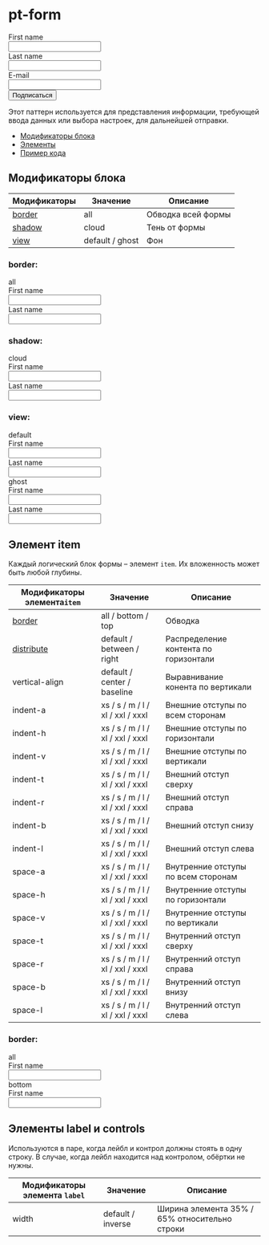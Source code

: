 # pt-form

<!-- ![pt-form](_images/pt-form.png) -->

<div class="preview">
	<div class="pt-form pt-form_shadow_cloud pt-form_view_default decorator decorator_space-a_l component component_whitepaper_default" style="width: 300px">
		<div class="pt-form__item pt-form__item_space-v_xs pt-form__item_distribute_default pt-form__item_vertical-align_center">
			<div class="pt-form__label text text_size_m text_view_secondary">First name</div>
			<div class="pt-form__control">
				<span class="input input_theme_islands input_size_m i-bem input_js_inited" data-bem="{&quot;input&quot;:{}}">
					<span class="input__box">
						<input class="input__control required i-bem input__control_js_inited mce_inline_error" aria-required="true" aria-invalid="true">
					</span>
				</span>
			</div>
		</div>
		<div class="pt-form__item pt-form__item_space-v_xs pt-form__item_distribute_default pt-form__item_vertical-align_center">
			<div class="pt-form__label text text_size_m text_view_secondary">Last name</div>
			<div class="pt-form__control">
				<span class="input input_theme_islands input_size_m i-bem input_js_inited" data-bem="{&quot;input&quot;:{}}">
					<span class="input__box">
						<input class="input__control required i-bem input__control_js_inited mce_inline_error" aria-required="true" aria-invalid="true">
					</span>
				</span>
			</div>
		</div>
		<div class="pt-form__item pt-form__item_space-v_xs pt-form__item_indent-b_xl pt-form__item_distribute_default pt-form__item_vertical-align_center">
			<div class="pt-form__label text text_size_m text_view_secondary">E-mail</div>
			<div class="pt-form__control">
				<span class="input input_theme_islands input_size_m i-bem input_js_inited" data-bem="{&quot;input&quot;:{}}">
					<span class="input__box">
						<input class="input__control required i-bem input__control_js_inited mce_inline_error" aria-required="true" aria-invalid="true">
					</span>
				</span>
			</div>
		</div>
		<div class="pt-form__item pt-form__item_distribute_right">
			<button class="button button_theme_islands button_size_s button_type_submit button_view_action button__control i-bem button_js_inited button__control_js_inited" data-bem="{&quot;button&quot;:{}}" role="button" type="submit" name="subscribe" id="mc-embedded-subscribe">
				<span class="button__text">Подписаться</span>
			</button>
		</div>
	</div>
</div>

Этот паттерн используется для представления информации, требующей ввода данных или выбора настроек, для дальнейшей отправки.

* [Модификаторы блока](#Модификаторы)
* [Элементы](#Элементы)
* [Пример кода](#Пример)


<!-- ```js
{
	block: 'pt-form',
	content: [
	{
		elem: 'item'
	},
	{
		elem: 'item'
	},
	{
		elem: 'item'
	}]
}
``` -->

## Модификаторы блока

Модификаторы | Значение        | Описание
------------ | --------------- | ------------------
[border](#border)     | all             | Обводка всей формы
[shadow](#shadow)     | cloud           | Тень от формы
[view](#view)         | default / ghost | Фон


### border:

<div class="demo__row">
	<div class="doc-view" style="margin-bottom: var(--space-xl);">
		<div class="doc-view__mod-name">
			<div class="text text_size_xl text_view_ghost">all</div>
		</div>
		<div class="pt-form pt-form_border_all pt-form_view_default decorator decorator_space-a_l component component_whitepaper_default" style="width: 300px">
			<div class="pt-form__item pt-form__item_space-v_xs pt-form__item_distribute_default pt-form__item_vertical-align_center">
				<div class="pt-form__label text text_size_m text_view_secondary">First name</div>
				<div class="pt-form__control">
					<span class="input input_theme_islands input_size_m i-bem input_js_inited" data-bem="{&quot;input&quot;:{}}">
						<span class="input__box">
							<input class="input__control required i-bem input__control_js_inited mce_inline_error" aria-required="true" aria-invalid="true">
						</span>
					</span>
				</div>
			</div>
			<div class="pt-form__item pt-form__item_space-v_xs pt-form__item_distribute_default pt-form__item_vertical-align_center">
				<div class="pt-form__label text text_size_m text_view_secondary">Last name</div>
				<div class="pt-form__control">
					<span class="input input_theme_islands input_size_m i-bem input_js_inited" data-bem="{&quot;input&quot;:{}}">
						<span class="input__box">
							<input class="input__control required i-bem input__control_js_inited mce_inline_error" aria-required="true" aria-invalid="true">
						</span>
					</span>
				</div>
			</div>
		</div>
	</div>
</div>


### shadow:

<div class="demo__row">
	<div class="doc-view" style="margin-bottom: var(--space-xl);">
		<div class="doc-view__mod-name">
			<div class="text text_size_xl text_view_ghost">cloud</div>
		</div>
		<div class="pt-form pt-form_shadow_cloud pt-form_view_default decorator decorator_space-a_l component component_whitepaper_default" style="width: 300px">
			<div class="pt-form__item pt-form__item_space-v_xs pt-form__item_distribute_default pt-form__item_vertical-align_center">
				<div class="pt-form__label text text_size_m text_view_secondary">First name</div>
				<div class="pt-form__control">
					<span class="input input_theme_islands input_size_m i-bem input_js_inited" data-bem="{&quot;input&quot;:{}}">
						<span class="input__box">
							<input class="input__control required i-bem input__control_js_inited mce_inline_error" aria-required="true" aria-invalid="true">
						</span>
					</span>
				</div>
			</div>
			<div class="pt-form__item pt-form__item_space-v_xs pt-form__item_distribute_default pt-form__item_vertical-align_center">
				<div class="pt-form__label text text_size_m text_view_secondary">Last name</div>
				<div class="pt-form__control">
					<span class="input input_theme_islands input_size_m i-bem input_js_inited" data-bem="{&quot;input&quot;:{}}">
						<span class="input__box">
							<input class="input__control required i-bem input__control_js_inited mce_inline_error" aria-required="true" aria-invalid="true">
						</span>
					</span>
				</div>
			</div>
		</div>
	</div>
</div>


### view:

<div class="demo__row">
	<div class="doc-view" style="margin-bottom: var(--space-xl);">
		<div class="doc-view__mod-name">
			<div class="text text_size_xl text_view_ghost">default</div>
		</div>
		<div class="pt-form pt-form_view_default pt-form_view_default decorator decorator_space-a_l component component_whitepaper_default" style="width: 300px">
			<div class="pt-form__item pt-form__item_space-v_xs pt-form__item_distribute_default pt-form__item_vertical-align_center">
				<div class="pt-form__label text text_size_m text_view_secondary">First name</div>
				<div class="pt-form__control">
					<span class="input input_theme_islands input_size_m i-bem input_js_inited" data-bem="{&quot;input&quot;:{}}">
						<span class="input__box">
							<input class="input__control required i-bem input__control_js_inited mce_inline_error" aria-required="true" aria-invalid="true">
						</span>
					</span>
				</div>
			</div>
			<div class="pt-form__item pt-form__item_space-v_xs pt-form__item_distribute_default pt-form__item_vertical-align_center">
				<div class="pt-form__label text text_size_m text_view_secondary">Last name</div>
				<div class="pt-form__control">
					<span class="input input_theme_islands input_size_m i-bem input_js_inited" data-bem="{&quot;input&quot;:{}}">
						<span class="input__box">
							<input class="input__control required i-bem input__control_js_inited mce_inline_error" aria-required="true" aria-invalid="true">
						</span>
					</span>
				</div>
			</div>
		</div>
	</div>
</div>

<div class="demo__row">
	<div class="doc-view" style="margin-bottom: var(--space-xl);">
		<div class="doc-view__mod-name">
			<div class="text text_size_xl text_view_ghost">ghost</div>
		</div>
		<div class="pt-form pt-form_view_ghost pt-form_view_default decorator decorator_space-a_l component component_whitepaper_default" style="width: 300px">
			<div class="pt-form__item pt-form__item_space-v_xs pt-form__item_distribute_default pt-form__item_vertical-align_center">
				<div class="pt-form__label text text_size_m text_view_secondary">First name</div>
				<div class="pt-form__control">
					<span class="input input_theme_islands input_size_m i-bem input_js_inited" data-bem="{&quot;input&quot;:{}}">
						<span class="input__box">
							<input class="input__control required i-bem input__control_js_inited mce_inline_error" aria-required="true" aria-invalid="true">
						</span>
					</span>
				</div>
			</div>
			<div class="pt-form__item pt-form__item_space-v_xs pt-form__item_distribute_default pt-form__item_vertical-align_center">
				<div class="pt-form__label text text_size_m text_view_secondary">Last name</div>
				<div class="pt-form__control">
					<span class="input input_theme_islands input_size_m i-bem input_js_inited" data-bem="{&quot;input&quot;:{}}">
						<span class="input__box">
							<input class="input__control required i-bem input__control_js_inited mce_inline_error" aria-required="true" aria-invalid="true">
						</span>
					</span>
				</div>
			</div>
		</div>
	</div>
</div>



## Элемент item

Каждый логический блок формы – элемент `item`. Их вложенность может быть любой глубины.


Модификаторы элемента`item`  | Значение                         | Описание
---------------------------- | -------------------------------- | -------------------------------------
[border](#border)            | all / bottom / top               | Обводка
[distribute](#distribute)    | default / between / right        | Распределение контента по горизонтали
vertical-align               | default / center / baseline      | Выравнивание конента по вертикали
indent-a                     | xs / s / m / l / xl / xxl / xxxl | Внешние отступы по всем сторонам
indent-h                     | xs / s / m / l / xl / xxl / xxxl | Внешние отступы по горизонтали
indent-v                     | xs / s / m / l / xl / xxl / xxxl | Внешние отступы по вертикали
indent-t                     | xs / s / m / l / xl / xxl / xxxl | Внешний отступ сверху
indent-r                     | xs / s / m / l / xl / xxl / xxxl | Внешний отступ справа
indent-b                     | xs / s / m / l / xl / xxl / xxxl | Внешний отступ снизу
indent-l                     | xs / s / m / l / xl / xxl / xxxl | Внешний отступ слева
space-a                      | xs / s / m / l / xl / xxl / xxxl | Внутренние отступы по всем сторонам
space-h                      | xs / s / m / l / xl / xxl / xxxl | Внутренние отступы по горизонтали
space-v                      | xs / s / m / l / xl / xxl / xxxl | Внутренние отступы по вертикали
space-t                      | xs / s / m / l / xl / xxl / xxxl | Внутренний отступ сверху
space-r                      | xs / s / m / l / xl / xxl / xxxl | Внутренний отступ справа
space-b                      | xs / s / m / l / xl / xxl / xxxl | Внутренний отступ внизу
space-l                      | xs / s / m / l / xl / xxl / xxxl | Внутренний отступ слева


### border:

<div class="demo__row">
	<div class="doc-view" style="margin-bottom: var(--space-xl);">
		<div class="doc-view__mod-name">
			<div class="text text_size_xl text_view_ghost">all</div>
		</div>
		<div class="pt-form pt-form_shadow_cloud pt-form_view_default decorator decorator_space-a_l component component_whitepaper_default" style="width: 300px">
			<div class="pt-form__item pt-form__item_borer_all pt-form__item_space-v_xs pt-form__item_distribute_default pt-form__item_vertical-align_center">
				<div class="pt-form__label text text_size_m text_view_secondary">First name</div>
				<div class="pt-form__control">
					<span class="input input_theme_islands input_size_m i-bem input_js_inited" data-bem="{&quot;input&quot;:{}}">
						<span class="input__box">
							<input class="input__control required i-bem input__control_js_inited mce_inline_error" aria-required="true" aria-invalid="true">
						</span>
					</span>
				</div>
			</div>
		</div>
	</div>
</div>

<div class="demo__row">
	<div class="doc-view" style="margin-bottom: var(--space-xl);">
		<div class="doc-view__mod-name">
			<div class="text text_size_xl text_view_ghost">bottom</div>
		</div>
		<div class="pt-form pt-form_shadow_cloud pt-form_view_default decorator decorator_space-a_l component component_whitepaper_default" style="width: 300px">
			<div class="pt-form__item pt-form__item_borer_bottom pt-form__item_space-v_xs pt-form__item_distribute_default pt-form__item_vertical-align_center">
				<div class="pt-form__label text text_size_m text_view_secondary">First name</div>
				<div class="pt-form__control">
					<span class="input input_theme_islands input_size_m i-bem input_js_inited" data-bem="{&quot;input&quot;:{}}">
						<span class="input__box">
							<input class="input__control required i-bem input__control_js_inited mce_inline_error" aria-required="true" aria-invalid="true">
						</span>
					</span>
				</div>
			</div>
		</div>
	</div>
</div>




## Элементы label и controls

Используются в паре, когда лейбл и контрол должны стоять в одну строку. В случае, когда лейбл находится над контролом, обёртки не нужны.

Модификаторы элемента `label` | Значение          | Описание
----------------------------- | ----------------- | ---------------------------------------------
width                         | default / inverse | Ширина элемента 35% / 65% относительно строки
